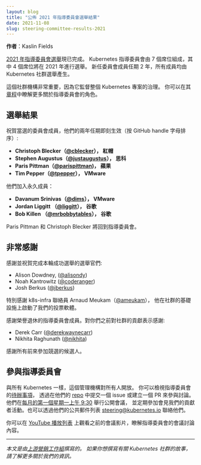 ```yaml
---
layout: blog
title: "公佈 2021 年指導委員會選舉結果"
date: 2021-11-08
slug: steering-committee-results-2021
---
```


<!--
layout: blog
title: "Announcing the 2021 Steering Committee Election Results"
date: 2021-11-08
slug: steering-committee-results-2021
-->

<!--
**Author**: Kaslin Fields
-->
**作者**：Kaslin Fields

<!--
The [2021 Steering Committee Election](https://github.com/kubernetes/community/tree/master/events/elections/2021) is now complete. The Kubernetes Steering Committee consists of 7 seats, 4 of which were up for election in 2021. Incoming committee members serve a term of 2 years, and all members are elected by the Kubernetes Community.
-->
[2021 年指導委員會選舉](https://github.com/kubernetes/community/tree/master/events/elections/2021)現已完成。
Kubernetes 指導委員會由 7 個席位組成，其中 4 個席位將在 2021 年進行選舉。
新任委員會成員任期 2 年，所有成員均由 Kubernetes 社群選舉產生。

<!--
This community body is significant since it oversees the governance of the entire Kubernetes project. With that great power comes great responsibility. You can learn more about the steering committee’s role in their [charter](https://github.com/kubernetes/steering/blob/master/charter.md).
-->
這個社群機構非常重要，因為它監督整個 Kubernetes 專案的治理。
你可以在其[章程](https://github.com/kubernetes/steering/blob/master/charter.md)中瞭解更多關於指導委員會的角色。

<!--
## Results
-->
## 選舉結果

<!--
Congratulations to the elected committee members whose two year terms begin immediately (listed in alphabetical order by GitHub handle):
-->

祝賀當選的委員會成員，他們的兩年任期即刻生效（按 GitHub handle 字母排序）:
<!--
* **Christoph Blecker ([@cblecker](https://github.com/cblecker)), Red Hat**
* **Stephen Augustus ([@justaugustus](https://github.com/justaugustus)), Cisco**
* **Paris Pittman ([@parispittman](https://github.com/parispittman)), Apple**
* **Tim Pepper ([@tpepper](https://github.com/tpepper)), VMware**
-->
* **Christoph Blecker（[@cblecker](https://github.com/cblecker)）， 紅帽**
* **Stephen Augustus（[@justaugustus](https://github.com/justaugustus)）， 思科**
* **Paris Pittman（[@parispittman](https://github.com/parispittman))， 蘋果**
* **Tim Pepper（[@tpepper](https://github.com/tpepper)）， VMware**

<!--
They join continuing members:
-->
他們加入永久成員：

<!--
* **Davanum Srinivas ([@dims](https://github.com/dims)), VMware**
* **Jordan Liggitt ([@liggitt](https://github.com/liggitt)), Google**
* **Bob Killen ([@mrbobbytables](https://github.com/mrbobbytables)), Google**
-->
* **Davanum Srinivas（[@dims](https://github.com/dims)）， VMware**
* **Jordan Liggitt （[@liggitt](https://github.com/liggitt)）， 谷歌**
* **Bob Killen （[@mrbobbytables](https://github.com/mrbobbytables)）， 谷歌**

<!--
Paris Pittman and Christoph Blecker are returning Steering Committee Members.
-->
Paris Pittman 和 Christoph Blecker 將回到指導委員會。

<!--
## Big Thanks
-->
## 非常感謝

<!--
Thank you and congratulations on a successful election to this round’s election officers:
-->
感謝並祝賀完成本輪成功選舉的選舉官們:

* Alison Dowdney, ([@alisondy](https://github.com/alisondy))
* Noah Kantrowitz ([@coderanger](https://github.com/coderanger))
* Josh Berkus ([@jberkus](https://github.com/jberkus))

<!--
Special thanks to Arnaud Meukam ([@ameukam](https://github.com/ameukam)), k8s-infra liaison, who enabled our voting software on community-owned infrastructure.
-->
特別感謝 k8s-infra 聯絡員 Arnaud Meukam（[@ameukam](https://github.com/ameukam)），
他在社群的基礎設施上啟動了我們的投票軟體。

<!--
Thanks to the Emeritus Steering Committee Members. Your prior service is appreciated by the community:
-->
感謝榮譽退休的指導委員會成員。對你們之前對社群的貢獻表示感謝:

* Derek Carr ([@derekwaynecarr](https://github.com/derekwaynecarr))
* Nikhita Raghunath ([@nikhita](https://github.com/nikhita))

<!--
And thank you to all the candidates who came forward to run for election.
-->
感謝所有前來參加競選的候選人。

<!--
## Get Involved with the Steering Committee
-->
## 參與指導委員會

<!--
This governing body, like all of Kubernetes, is open to all. You can follow along with Steering Committee [backlog items](https://github.com/kubernetes/steering/projects/1) and weigh in by filing an issue or creating a PR against their [repo](https://github.com/kubernetes/steering). They have an open meeting on [the first Monday at 9:30am PT of every month](https://github.com/kubernetes/steering) and regularly attend Meet Our Contributors. They can also be contacted at their public mailing list steering@kubernetes.io.
-->
與所有 Kubernetes 一樣，這個管理機構對所有人開放。
你可以檢視指導委員會的[待辦事項](https://github.com/kubernetes/steering/projects/1)，
透過在他們的 [repo](https://github.com/kubernetes/steering)
中提交一個 issue 或建立一個 PR 來參與討論。
他們在[每月的第一個星期一上午 9:30](https://github.com/kubernetes/steering) 舉行公開會議，
並定期參加會見我們的貢獻者活動。也可以透過他們的公共郵件列表 steering@kubernetes.io 聯絡他們。

<!--
You can see what the Steering Committee meetings are all about by watching past meetings on the [YouTube Playlist](https://www.youtube.com/playlist?list=PL69nYSiGNLP1yP1B_nd9-drjoxp0Q14qM).
-->
你可以在 [YouTube 播放列表](https://www.youtube.com/playlist?list=PL69nYSiGNLP1yP1B_nd9-drjoxp0Q14qM)
上觀看之前的會議影片，瞭解指導委員會的會議討論內容。

---

<!--
_This post was written by the [Upstream Marketing Working Group](https://github.com/kubernetes/community/tree/master/communication/marketing-team#contributor-marketing). If you want to write stories about the Kubernetes community, learn more about us._
-->
_本文是由[上游營銷工作組](https://github.com/kubernetes/community/tree/master/communication/marketing-team#contributor-marketing)撰寫的。
如果你想撰寫有關 Kubernetes 社群的故事，請了解更多關於我們的資訊。_